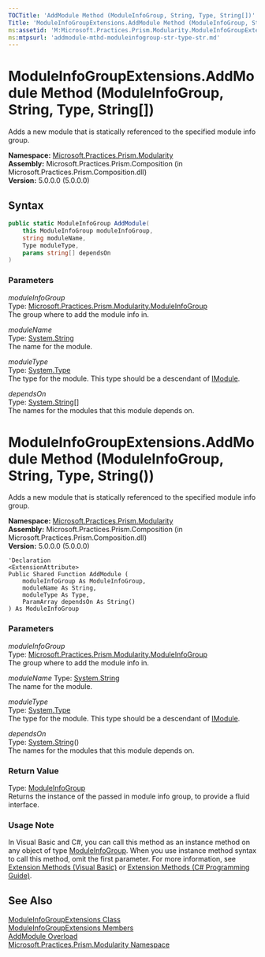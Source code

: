 ```yaml
---
TOCTitle: 'AddModule Method (ModuleInfoGroup, String, Type, String[])'
Title: 'ModuleInfoGroupExtensions.AddModule Method (ModuleInfoGroup, String, Type, String[]) (Microsoft.Practices.Prism.Modularity)'
ms:assetid: 'M:Microsoft.Practices.Prism.Modularity.ModuleInfoGroupExtensions.AddModule(Microsoft.Practices.Prism.Modularity.ModuleInfoGroup,System.String,System.Type,System.String[])'
ms:mtpsurl: 'addmodule-mthd-moduleinfogroup-str-type-str.md'
---
```


# ModuleInfoGroupExtensions.AddModule Method (ModuleInfoGroup, String, Type, String[])

Adds a new module that is statically referenced to the specified module info group. 

**Namespace:** [Microsoft.Practices.Prism.Modularity](/patterns-practices/reference/mspp-modularity-namespace)<br/>
**Assembly:** Microsoft.Practices.Prism.Composition (in Microsoft.Practices.Prism.Composition.dll) <br/>
**Version:** 5.0.0.0 (5.0.0.0)

## Syntax

```C#
public static ModuleInfoGroup AddModule(
	this ModuleInfoGroup moduleInfoGroup,
	string moduleName,
	Type moduleType,
	params string[] dependsOn
)
```

### Parameters

*moduleInfoGroup*  
Type: [Microsoft.Practices.Prism.Modularity.ModuleInfoGroup](/patterns-practices/reference/moduleinfogroup-class-mspp-modularity)<br/>
The group where to add the module info in.

*moduleName*<br/>
Type: [System.String](http://msdn.microsoft.com/en-us/library/s1wwdcbf)<br/>
The name for the module.

*moduleType*  
Type: [System.Type](http://msdn.microsoft.com/en-us/library/42892f65)<br/>
The type for the module. This type should be a descendant of [IModule](/patterns-practices/reference/imodule-interface-mspp-modularity).

*dependsOn*  
Type: [System.String](http://msdn.microsoft.com/en-us/library/s1wwdcbf)[]<br/>
The names for the modules that this module depends on.

# ModuleInfoGroupExtensions.AddModule Method (ModuleInfoGroup, String, Type, String())

Adds a new module that is statically referenced to the specified module info group. 

**Namespace:** [Microsoft.Practices.Prism.Modularity](/patterns-practices/reference/mspp-modularity-namespace)<br/>
**Assembly:** Microsoft.Practices.Prism.Composition (in Microsoft.Practices.Prism.Composition.dll) <br/>
**Version:** 5.0.0.0 (5.0.0.0)

```VB
'Declaration
<ExtensionAttribute> 
Public Shared Function AddModule ( 
	moduleInfoGroup As ModuleInfoGroup,
	moduleName As String,
	moduleType As Type,
	ParamArray dependsOn As String()
) As ModuleInfoGroup
```

### Parameters

*moduleInfoGroup*  
Type: [Microsoft.Practices.Prism.Modularity.ModuleInfoGroup](/patterns-practices/reference/moduleinfogroup-class-mspp-modularity)<br/>
The group where to add the module info in.

*moduleName*
Type: [System.String](http://msdn.microsoft.com/en-us/library/s1wwdcbf)<br/>
The name for the module.

*moduleType*  
Type: [System.Type](http://msdn.microsoft.com/en-us/library/42892f65)<br/>
The type for the module. This type should be a descendant of [IModule](/patterns-practices/reference/imodule-interface-mspp-modularity).

*dependsOn*  
Type: [System.String](http://msdn.microsoft.com/en-us/library/s1wwdcbf)()<br/>
The names for the modules that this module depends on.

### Return Value

Type: [ModuleInfoGroup](/patterns-practices/reference/moduleinfogroup-class-mspp-modularity)<br/>
Returns the instance of the passed in module info group, to provide a fluid interface.

### Usage Note

In Visual Basic and C\#, you can call this method as an instance method on any object of type [ModuleInfoGroup](/patterns-practices/reference/moduleinfogroup-class-mspp-modularity). When you use instance method syntax to call this method, omit the first parameter. For more information, see [Extension Methods (Visual Basic)](http://msdn.microsoft.com/en-us/library/bb384936.aspx) or [Extension Methods (C\# Programming Guide)](http://msdn.microsoft.com/en-us/library/bb383977.aspx).


## See Also

[ModuleInfoGroupExtensions Class](/patterns-practices/reference/moduleinfogroupextensions-class-mspp-modularity)<br/>
[ModuleInfoGroupExtensions Members](/patterns-practices/reference/moduleinfogroupextensions-members-mspp-modularity)<br/>
[AddModule Overload](/patterns-practices/reference/moduleinfogroupextensions-addmodule-method-mspp-modularity)<br/>
[Microsoft.Practices.Prism.Modularity Namespace](/patterns-practices/reference/mspp-modularity-namespace)<br/>